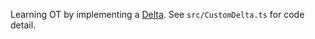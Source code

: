 Learning OT by implementing a [Delta](https://github.com/quilljs/delta). See `src/CustomDelta.ts` for code detail.
